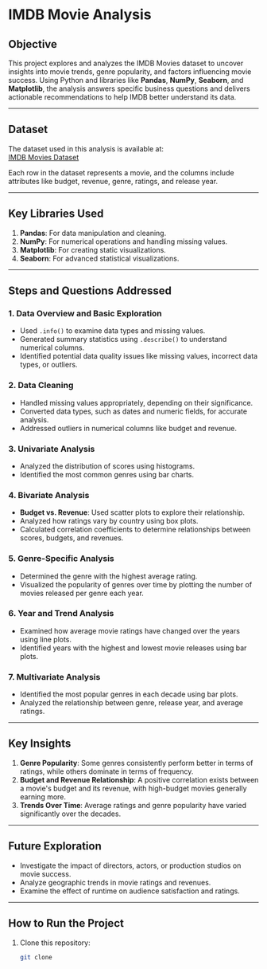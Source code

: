 # **IMDB Movie Analysis**

## **Objective**  
This project explores and analyzes the IMDB Movies dataset to uncover insights into movie trends, genre popularity, and factors influencing movie success. Using Python and libraries like **Pandas**, **NumPy**, **Seaborn**, and **Matplotlib**, the analysis answers specific business questions and delivers actionable recommendations to help IMDB better understand its data.

---

## **Dataset**  
The dataset used in this analysis is available at:  
[IMDB Movies Dataset](https://drive.google.com/file/d/1lruT50ZWD4PtvDbIn4VnepZvSoeO9BrA/view?usp=sharing)  

Each row in the dataset represents a movie, and the columns include attributes like budget, revenue, genre, ratings, and release year.

---

## **Key Libraries Used**  
1. **Pandas**: For data manipulation and cleaning.  
2. **NumPy**: For numerical operations and handling missing values.  
3. **Matplotlib**: For creating static visualizations.  
4. **Seaborn**: For advanced statistical visualizations.  

---

## **Steps and Questions Addressed**  

### **1. Data Overview and Basic Exploration**  
- Used `.info()` to examine data types and missing values.  
- Generated summary statistics using `.describe()` to understand numerical columns.  
- Identified potential data quality issues like missing values, incorrect data types, or outliers.  

### **2. Data Cleaning**  
- Handled missing values appropriately, depending on their significance.  
- Converted data types, such as dates and numeric fields, for accurate analysis.  
- Addressed outliers in numerical columns like budget and revenue.  

### **3. Univariate Analysis**  
- Analyzed the distribution of scores using histograms.  
- Identified the most common genres using bar charts.  

### **4. Bivariate Analysis**  
- **Budget vs. Revenue**: Used scatter plots to explore their relationship.  
- Analyzed how ratings vary by country using box plots.  
- Calculated correlation coefficients to determine relationships between scores, budgets, and revenues.  

### **5. Genre-Specific Analysis**  
- Determined the genre with the highest average rating.  
- Visualized the popularity of genres over time by plotting the number of movies released per genre each year.  

### **6. Year and Trend Analysis**  
- Examined how average movie ratings have changed over the years using line plots.  
- Identified years with the highest and lowest movie releases using bar plots.  

### **7. Multivariate Analysis**  
- Identified the most popular genres in each decade using bar plots.  
- Analyzed the relationship between genre, release year, and average ratings.  

---

## **Key Insights**  
1. **Genre Popularity**: Some genres consistently perform better in terms of ratings, while others dominate in terms of frequency.  
2. **Budget and Revenue Relationship**: A positive correlation exists between a movie's budget and its revenue, with high-budget movies generally earning more.  
3. **Trends Over Time**: Average ratings and genre popularity have varied significantly over the decades.  

---

## **Future Exploration**  
- Investigate the impact of directors, actors, or production studios on movie success.  
- Analyze geographic trends in movie ratings and revenues.  
- Examine the effect of runtime on audience satisfaction and ratings.  

---

## **How to Run the Project**  
1. Clone this repository:  
   ```bash
   git clone 
